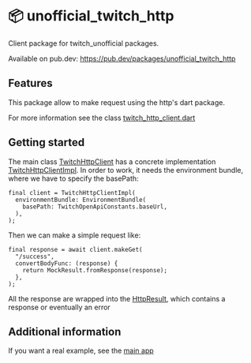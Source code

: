 # 📦 unofficial_twitch_http

Client package for twitch_unofficial packages.

Available on pub.dev: https://pub.dev/packages/unofficial_twitch_http

## Features

This package allow to make request using the http's dart package.

For more information see the class [twitch_http_client.dart](lib/twitch_http_client.dart)

## Getting started

The main class [TwitchHttpClient](lib/twitch_http_client.dart) has a concrete implementation
[TwitchHttpClientImpl](lib/twitch_http_client_impl.dart). In order to work, it needs the environment
bundle, where we have to specify the basePath:

```
final client = TwitchHttpClientImpl(
  environmentBundle: EnvironmentBundle(
    basePath: TwitchOpenApiConstants.baseUrl,
  ),
);
```

Then we can make a simple request like:

```
final response = await client.makeGet(
  "/success",
  convertBodyFunc: (response) {
    return MockResult.fromResponse(response);
  },
);
```

All the response are wrapped into the [HttpResult](lib/models/http_result.dart), which contains a
response or eventually an error

## Additional information

If you want a real example, see
the [main app](https://github.com/federicoviceconti/unofficial_twitch_client_flutter)
